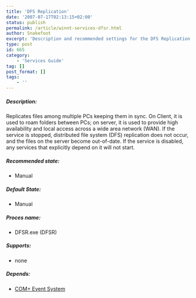 ```yaml
---
title: 'DFS Replication'
date: '2007-07-17T02:13:15+02:00'
status: publish
permalink: /article/winnt-services-dfsr.html
author: Snakefoot
excerpt: 'Description and recommended settings for the DFS Replication service.'
type: post
id: 665
category:
    - 'Services Guide'
tag: []
post_format: []
tags:
    - ''
---
```

##### Description:

 Replicates files among multiple PCs keeping them in sync. On Client, it is used to roam folders between PCs; on server, it is used to provide high availability and local access across a wide area network (WAN). If the service is stopped, distributed file system (DFS) replication does not occur, and the files on the server become out-of-date. If the service is disabled, any services that explicitly depend on it will not start.
 
##### Recommended state:

- Manual

##### Default State:

- Manual

##### Proces name:

- DFSR.exe (DFSR)

##### Supports:

- none

##### Depends:

- [COM+ Event System](/article/winnt-services-eventsystem.html)